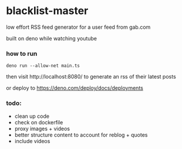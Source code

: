 # blacklist-master

low effort RSS feed generator for a user feed from gab.com

built on deno while watching youtube


### how to run

```
deno run --allow-net main.ts
```
then visit http://localhost:8080/<user name> to generate an rss of their latest posts

or deploy to https://deno.com/deploy/docs/deployments

### todo:
- clean up code
- check on dockerfile
- proxy images + videos
- better structure content to account for reblog + quotes
- include videos

